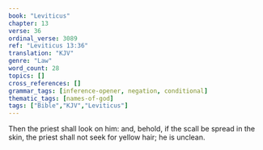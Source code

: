 ```yaml
---
book: "Leviticus"
chapter: 13
verse: 36
ordinal_verse: 3089
ref: "Leviticus 13:36"
translation: "KJV"
genre: "Law"
word_count: 28
topics: []
cross_references: []
grammar_tags: [inference-opener, negation, conditional]
thematic_tags: [names-of-god]
tags: ["Bible","KJV","Leviticus"]
---
```

Then the priest shall look on him: and, behold, if the scall be spread in the skin, the priest shall not seek for yellow hair; he is unclean.
